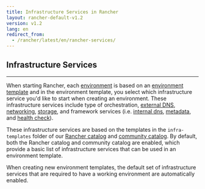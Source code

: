 ```yaml
---
title: Infrastructure Services in Rancher
layout: rancher-default-v1.2
version: v1.2
lang: en
redirect_from:
  - /rancher/latest/en/rancher-services/
---
```


## Infrastructure Services
---

When starting Rancher, each [environment]({{site.baseurl}}/rancher/{{page.version}}/{{page.lang}}/environments/) is based on an [environment template]({{site.baseurl}}/rancher/{{page.version}}/{{page.lang}}/environments/#what-is-an-environment-template) and in the environment template, you select which infrastructure service you'd like to start when creating an environment. These infrastructure services include type of orchestration, [external DNS]({{site.baseurl}}/rancher/{{page.version}}/{{page.lang}}/cattle/external-dns-service/), [networking]({{site.baseurl}}/rancher/{{page.version}}/{{page.lang}}/rancher-services/networking/), [storage]({{site.baseurl}}/rancher/{{page.version}}/{{page.lang}}/rancher-services/storage-service/), and framework services (i.e. [internal dns]({{site.baseurl}}/rancher/{{page.version}}/{{page.lang}}/rancher-services/dns-service/),   [metadata]({{site.baseurl}}/rancher/{{page.version}}/{{page.lang}}/rancher-services/metadata-service), and [health check]({{site.baseurl}}/rancher/{{page.version}}/{{page.lang}}/cattle/health-checks)).

These infrastructure services are based on the templates in the `infra-templates` folder of our [Rancher catalog](https://github.com/rancher/rancher-catalog) and [community catalog](https://github.com/rancher/community-catalog). By default, both the Rancher catalog and community catalog are enabled, which provide a basic list of infrastructure services that can be used in an environment template.

When creating new environment templates, the default set of infrastructure services that are required to have a working environment are automatically enabled.
